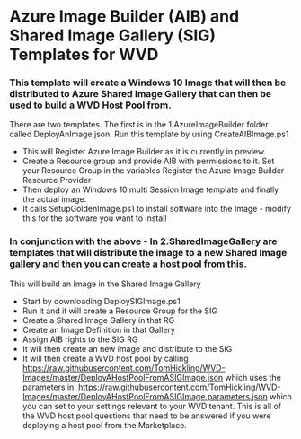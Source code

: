 # Azure Image Builder (AIB) and Shared Image Gallery (SIG) Templates for WVD

### This template will create a Windows 10 Image that will then be distributed to Azure Shared Image Gallery that can then be used to build a WVD Host Pool from.

There are two templates. The first is in the 1.AzureImageBuilder folder called DeployAnImage.json. Run this template by using CreateAIBImage.ps1
- This will Register Azure Image Builder as it is currently in preview.
- Create a Resource group and provide AIB with permissions to it. Set your Resource Group in the variables Register the Azure Image   Builder Resource Provider
- Then deploy an Windows 10 multi Session Image template and finally the actual image.
- It calls SetupGoldenImage.ps1 to install software into the Image - modify this for the software you want to install

### In conjunction with the above - In 2.SharedImageGallery are templates that will distribute the image to a new Shared Image gallery and then you can create a host pool from this.

This will build an Image in the Shared Image Gallery
- Start by downloading DeploySIGImage.ps1
- Run it and it will create a Resource Group for the SIG
- Create a Shared Image Gallery in that RG
- Create an Image Definition in that Gallery
- Assign AIB rights to the SIG RG
- It will then create an new image and distribute to the SIG
- It will then create a WVD host pool by calling
  https://raw.githubusercontent.com/TomHickling/WVD-Images/master/DeployAHostPoolFromASIGImage.json 
  which uses the parameters in:
  https://raw.githubusercontent.com/TomHickling/WVD-Images/master/DeployAHostPoolFromASIGImage.parameters.json 
  which you can set to your settings relevant to your WVD tenant. This is all of the WVD host pool questions that need to be answered if    you were deploying a host pool from the Marketplace.


